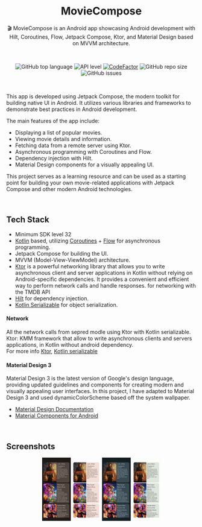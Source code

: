 
<h1 align="center">MovieCompose</h1>

<p align="center">
  🎬 MovieCompose is an Android app showcasing Android development with Hilt, Coroutines, Flow, Jetpack Compose, Ktor, and Material Design based on MVVM architecture.
</p>

</br>

<p align="center">
  <img src="https://img.shields.io/github/languages/top/davidHarush/MovieCompose.svg" alt="GitHub top language">
  <img src="https://img.shields.io/badge/API-31%2B-brightgreen.svg?style=flat" alt="API level">
  <a href="https://www.codefactor.io/repository/github/davidharush/moviecompose"><img src="https://www.codefactor.io/repository/github/davidharush/moviecompose/badge" alt="CodeFactor" /></a> 
<img src="https://img.shields.io/github/repo-size/davidHarush/MovieCompose" alt="GitHub repo size">
<img src="https://img.shields.io/github/issues/davidHarush/MovieCompose" alt="GitHub issues">
</p>

</br>

This app is developed using Jetpack Compose, the modern toolkit for building native UI in Android. It utilizes various libraries and frameworks to demonstrate best practices in Android development.

The main features of the app include:
- Displaying a list of popular movies.
- Viewing movie details and information.
- Fetching data from a remote server using Ktor.
- Asynchronous programming with Coroutines and Flow.
- Dependency injection with Hilt.
- Material Design components for a visually appealing UI.

This project serves as a learning resource and can be used as a starting point for building your own movie-related applications with Jetpack Compose and other modern Android technologies.

</br>

## Tech Stack
- Minimum SDK level 32
- [Kotlin](https://kotlinlang.org/) based, utilizing [Coroutines](https://github.com/Kotlin/kotlinx.coroutines) + [Flow](https://kotlin.github.io/kotlinx.coroutines/kotlinx-coroutines-core/kotlinx.coroutines.flow/) for asynchronous programming.
- Jetpack Compose for building the UI.
- MVVM (Model-View-ViewModel) architecture.
- [Ktor](https://ktor.io/) is a powerful networking library that allows you to write asynchronous client and server applications in Kotlin without relying on Android-specific dependencies. It provides a convenient and efficient way to perform network calls and handle responses.
for networking with the TMDB API
- [Hilt](https://dagger.dev/hilt/) for dependency injection.
- [Kotlin Serializable](https://kotlinlang.org/docs/serialization.html) for object serialization.

#### Network 

All the network calls from sepred modle using Ktor with Kotlin serializable.
</br>
Ktor: KMM framework that allow to write asynchronous clients and servers applications, in Kotlin without android dependency.
</br>
For more info [Ktor](https://ktor.io/), [Kotlin serializable](https://kotlinlang.org/docs/serialization.html)

#### Material Design 3

Material Design 3 is the latest version of Google's design language, providing updated guidelines and components for creating modern and visually appealing user interfaces.
In this project, I have adapted to Material Design 3 and used dynamicColorScheme based off the system wallpaper.

- [Material Design Documentation](https://material.io/design)
- [Material Components for Android](https://github.com/material-components/material-components-android)





</br>

## Screenshots

<p align="center">
  <img src="/art/screenshot1.jpeg" width="15%" alt="Screenshot 1" />
  <img src="/art/screenshot2.jpeg" width="15%" alt="Screenshot 2" />
  <img src="/art/screenshot4.jpeg" width="15%" alt="Screenshot 4" />
  <img src="/art/screenshot3.jpeg" width="15%" alt="Screenshot 3" />
</p>
